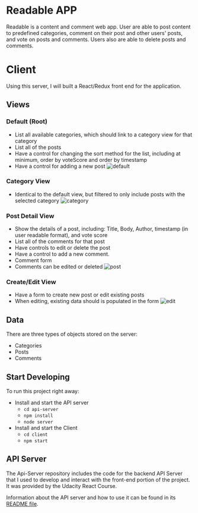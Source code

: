 
# Readable APP

Readable is a content and comment web app. User are able to post content to predefined categories, comment on their post and other users' posts, and vote on posts and comments. Users also are able to delete posts and comments. 



# Client 

Using this server, I will built a React/Redux front end for the application.  

## Views

### Default (Root)
- List all available categories, which should link to a category view for that category
- List all of the posts
- Have a control for changing the sort method for the list, including at minimum, order by voteScore and order by timestamp
- Have a control for adding a new post
![default](../client/public/images/default.png)

### Category View
- Identical to the default view, but filtered to only include posts with the selected category
![category](../client/public/images/category.png)

### Post Detail View
- Show the details of a post, including: Title, Body, Author, timestamp (in user readable format), and vote score
- List all of the comments for that post
- Have controls to edit or delete the post
- Have a control to add a new comment.
- Comment form  
- Comments can be edited or deleted
![post](../client/public/images/post.png)


### Create/Edit View
- Have a form to create new post or edit existing posts
- When editing, existing data should is populated in the form
![edit](../client/public/images/edit.png)


## Data

There are three types of objects stored on the server:
- Categories
- Posts
- Comments


## Start Developing

To run this project right away:

* Install and start the API server
    - `cd api-server`
    - `npm install`
    - `node server`
* Install and start the Client 
    - `cd client`
    - `npm start`

## API Server
The Api-Server repository includes the code for the backend API Server that I used to develop and interact with the front-end portion of the project. It was provided by the Udacity React Course. 

Information about the API server and how to use it can be found in its [README file](api-server/README.md).

